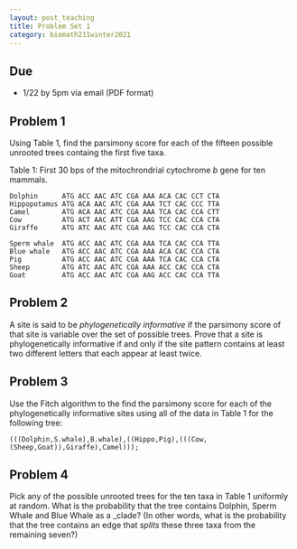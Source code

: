 ```yaml
---
layout: post_teaching
title: Problem Set 1
category: biomath211winter2021
---
```


## Due

* 1/22 by 5pm via email (PDF format)

## Problem 1

Using Table 1, find the parsimony score for each of the fifteen possible unrooted trees containg the first five taxa.


Table 1: First 30 bps of the mitochrondrial cytochrome _b_ gene for ten mammals.
```
Dolphin      ATG ACC AAC ATC CGA AAA ACA CAC CCT CTA
Hippopotamus ATG ACA AAC ATC CGA AAA TCT CAC CCC TTA
Camel        ATG ACA AAC ATC CGA AAA TCA CAC CCA CTT
Cow          ATG ACT AAC ATT CGA AAG TCC CAC CCA CTA
Giraffe      ATG ATC AAC ATC CGA AAG TCC CAC CCA CTA

Sperm whale  ATG ACC AAC ATC CGA AAA TCA CAC CCA TTA
Blue whale   ATG ACC AAC ATC CGA AAA ACA CAC CCA CTA
Pig          ATG ACC AAC ATC CGA AAA TCA CAC CCA CTA
Sheep        ATG ATC AAC ATC CGA AAA ACC CAC CCA CTA
Goat         ATG ACC AAC ATC CGA AAG ACC CAC CCA TTA
```

## Problem 2

A site is said to be _phylogenetically informative_ if the parsimony score of that site is variable over the set of possible trees.  Prove that a site is phylogenetically informative if and only if the site pattern contains at least two different letters that each appear at least twice.

## Problem 3

Use the Fitch algorithm to the find the parsimony score for each of the phylogenetically informative sites using all of the data in Table 1 for the following tree:

```
(((Dolphin,S.whale),B.whale),((Hippo,Pig),(((Cow,(Sheep,Goat)),Giraffe),Camel)));
```

## Problem 4

Pick any of the possible unrooted trees for the ten taxa in Table 1 uniformly at random.  What is the probability that the tree contains Dolphin, Sperm Whale and Blue Whale as a _clade? (In other words, what is the probability that the tree contains an edge that _splits_ these three taxa from the remaining seven?)
